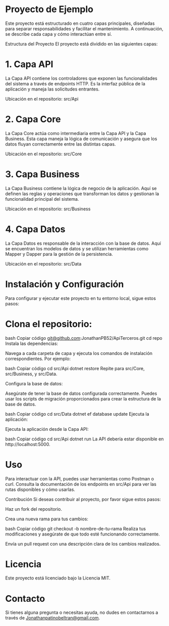 # Proyecto de Ejemplo
Este proyecto está estructurado en cuatro capas principales, diseñadas para separar responsabilidades y facilitar el mantenimiento. A continuación, se describe cada capa y cómo interactúan entre sí.

Estructura del Proyecto
El proyecto está dividido en las siguientes capas:

# 1. Capa API
La Capa API contiene los controladores que exponen las funcionalidades del sistema a través de endpoints HTTP. Es la interfaz pública de la aplicación y maneja las solicitudes entrantes.

Ubicación en el repositorio: src/Api

# 2. Capa Core
La Capa Core actúa como intermediaria entre la Capa API y la Capa Business. Esta capa maneja la lógica de comunicación y asegura que los datos fluyan correctamente entre las distintas capas.

Ubicación en el repositorio: src/Core

# 3. Capa Business
La Capa Business contiene la lógica de negocio de la aplicación. Aquí se definen las reglas y operaciones que transforman los datos y gestionan la funcionalidad principal del sistema.

Ubicación en el repositorio: src/Business

# 4. Capa Datos
La Capa Datos es responsable de la interacción con la base de datos. Aquí se encuentran los modelos de datos y se utilizan herramientas como Mapper y Dapper para la gestión de la persistencia.

Ubicación en el repositorio: src/Data

# Instalación y Configuración
Para configurar y ejecutar este proyecto en tu entorno local, sigue estos pasos:

# Clona el repositorio:

bash
Copiar código
git@github.com:JonathanPB52/ApiTerceros.git
cd repo
Instala las dependencias:

Navega a cada carpeta de capa y ejecuta los comandos de instalación correspondientes. Por ejemplo:

bash
Copiar código
cd src/Api
dotnet restore
Repite para src/Core, src/Business, y src/Data.

Configura la base de datos:

Asegúrate de tener la base de datos configurada correctamente. Puedes usar los scripts de migración proporcionados para crear la estructura de la base de datos.

bash
Copiar código
cd src/Data
dotnet ef database update
Ejecuta la aplicación:

Ejecuta la aplicación desde la Capa API:

bash
Copiar código
cd src/Api
dotnet run
La API debería estar disponible en http://localhost:5000.

# Uso
Para interactuar con la API, puedes usar herramientas como Postman o curl. Consulta la documentación de los endpoints en src/Api para ver las rutas disponibles y cómo usarlas.

Contribución
Si deseas contribuir al proyecto, por favor sigue estos pasos:

Haz un fork del repositorio.

Crea una nueva rama para tus cambios:

bash
Copiar código
git checkout -b nombre-de-tu-rama
Realiza tus modificaciones y asegúrate de que todo esté funcionando correctamente.

Envía un pull request con una descripción clara de los cambios realizados.

# Licencia
Este proyecto está licenciado bajo la Licencia MIT.

# Contacto
Si tienes alguna pregunta o necesitas ayuda, no dudes en contactarnos a través de Jonathanpatinobeltran@gmail.com.
